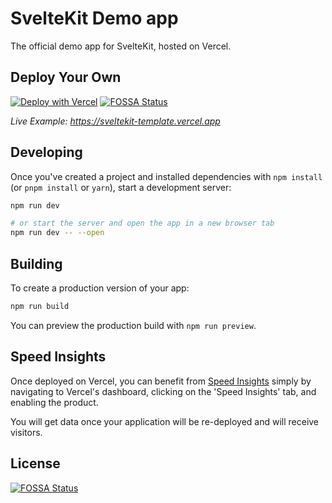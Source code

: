 # SvelteKit Demo app

The official demo app for SvelteKit, hosted on Vercel.

## Deploy Your Own

[![Deploy with Vercel](https://vercel.com/button)](https://vercel.com/new/clone?repository-url=https%3A%2F%2Fgithub.com%2Fvercel%2Fvercel%2Ftree%2Fmain%2Fexamples%2Fsveltekit-1&project-name=sveltekit-vercel&repository-name=sveltekit-vercel&demo-title=SvelteKit%20%2B%20Vercel&demo-url=https%3A%2F%2Fsveltekit-template.vercel.app%2F)
[![FOSSA Status](https://app.fossa.com/api/projects/git%2Bgithub.com%2Ftamagoez%2Fneml-web.svg?type=shield)](https://app.fossa.com/projects/git%2Bgithub.com%2Ftamagoez%2Fneml-web?ref=badge_shield)

_Live Example: https://sveltekit-template.vercel.app_

## Developing

Once you've created a project and installed dependencies with `npm install` (or `pnpm install` or `yarn`), start a development server:

```bash
npm run dev

# or start the server and open the app in a new browser tab
npm run dev -- --open
```

## Building

To create a production version of your app:

```bash
npm run build
```

You can preview the production build with `npm run preview`.

## Speed Insights

Once deployed on Vercel, you can benefit from [Speed Insights](https://vercel.com/docs/concepts/speed-insights) simply by navigating to Vercel's dashboard, clicking on the 'Speed Insights' tab, and enabling the product.

You will get data once your application will be re-deployed and will receive visitors.


## License
[![FOSSA Status](https://app.fossa.com/api/projects/git%2Bgithub.com%2Ftamagoez%2Fneml-web.svg?type=large)](https://app.fossa.com/projects/git%2Bgithub.com%2Ftamagoez%2Fneml-web?ref=badge_large)